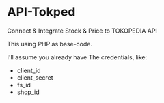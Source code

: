 # API-Tokped
Connect &amp; Integrate Stock &amp; Price to TOKOPEDIA API

This using PHP as base-code.

I'll assume you already have The credentials, like:
- client_id
- client_secret
- fs_id
- shop_id
